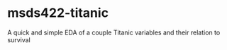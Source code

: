 # msds422-titanic
A quick and simple EDA of a couple Titanic variables and their relation to survival
